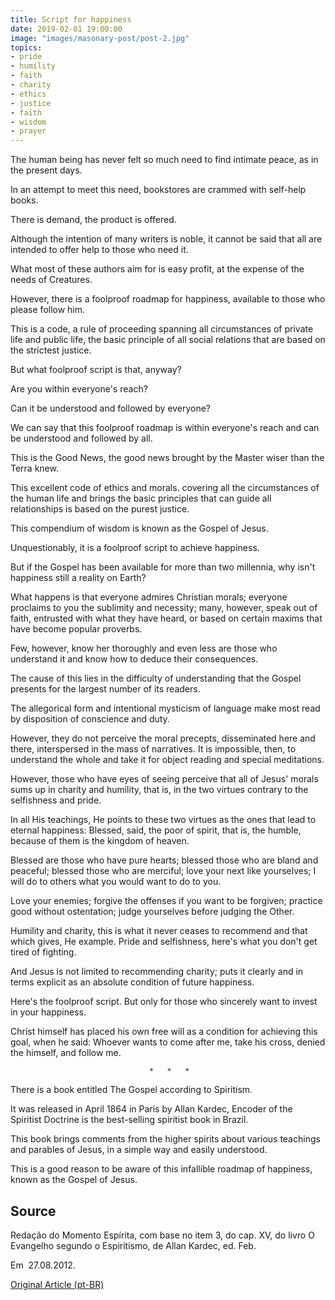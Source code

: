 ```yaml
---
title: Script for happiness
date: 2019-02-01 19:00:00
image: "images/masonary-post/post-2.jpg"
topics: 
- pride
- humility
- faith
- charity
- ethics
- justice
- faith
- wisdom
- prayer
---
```


The human being has never felt so much need to find intimate peace, as in the
present days.

In an attempt to meet this need, bookstores are crammed with
self-help books.

There is demand, the product is offered.

Although the intention of many writers is noble, it cannot be said that all
are intended to offer help to those who need it.

What most of these authors aim for is easy profit, at the expense of the needs of
Creatures.

However, there is a foolproof roadmap for happiness, available to those who
please follow him.

This is a code, a rule of proceeding spanning all
circumstances of private life and public life, the basic principle of all
social relations that are based on the strictest justice.

But what foolproof script is that, anyway?

Are you within everyone's reach?

Can it be understood and followed by everyone?

We can say that this foolproof roadmap is within everyone's reach and can be
understood and followed by all.

This is the Good News, the good news brought by the Master wiser than the
Terra knew.

This excellent code of ethics and morals. covering all the circumstances of the
human life and brings the basic principles that can guide all relationships
is based on the purest justice.

This compendium of wisdom is known as the Gospel of Jesus.

Unquestionably, it is a foolproof script to achieve happiness.

But if the Gospel has been available for more than two millennia, why
isn't happiness still a reality on Earth?

What happens is that everyone admires Christian morals; everyone proclaims to you the
sublimity and necessity; many, however, speak out of faith,
entrusted with what they have heard, or based on certain maxims that have become
popular proverbs.

Few, however, know her thoroughly and even less are those who understand it and
know how to deduce their consequences.

The cause of this lies in the difficulty of understanding that the Gospel presents
for the largest number of its readers.

The allegorical form and intentional mysticism of language make most
read by disposition of conscience and duty.

However, they do not perceive the moral precepts, disseminated here and there,
interspersed in the mass of narratives. It is impossible, then, to understand the whole
and take it for object reading and special meditations.

However, those who have eyes of seeing perceive that all of Jesus' morals
sums up in charity and humility, that is, in the two virtues contrary to the
selfishness and pride.

In all His teachings, He points to these two virtues as the ones that
lead to eternal happiness: Blessed, said, the poor of spirit,
that is, the humble, because of them is the kingdom of heaven.

Blessed are those who have pure hearts; blessed those who are bland and
peaceful; blessed those who are merciful; love your next
like yourselves; I will do to others what you would want to do to you.

Love your enemies; forgive the offenses if you want to be forgiven;
practice good without ostentation; judge yourselves before judging the
Other.

Humility and charity, this is what it never ceases to recommend and that which gives, He
example. Pride and selfishness, here's what you don't get tired of fighting.

And Jesus is not limited to recommending charity; puts it clearly and in terms
explicit as an absolute condition of future happiness.

Here's the foolproof script. But only for those who sincerely want to invest in
your happiness.

Christ himself has placed his own free will as a condition for achieving this
goal, when he said: Whoever wants to come after me, take his cross, denied the
himself, and follow me.

                                   *   *   *

There is a book entitled The Gospel according to Spiritism.

It was released in April 1864 in Paris by Allan Kardec, Encoder of the
Spiritist Doctrine is the best-selling spiritist book in Brazil.

This book brings comments from the higher spirits about various teachings and
parables of Jesus, in a simple way and easily understood.

This is a good reason to be aware of this infallible roadmap of
happiness, known as the Gospel of Jesus.


## Source
Redação do Momento Espírita, com base no item 3, do cap. XV,
do livro O Evangelho segundo o Espiritismo, de Allan Kardec, ed. Feb.

Em  27.08.2012.


[Original Article (pt-BR)](http://momento.com.br/pt/ler_texto.php?id=1040)
